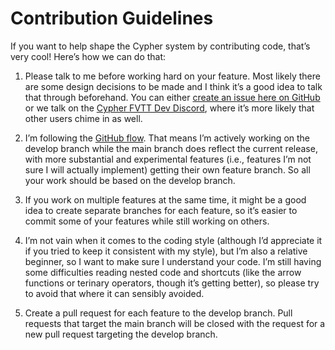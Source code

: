 # Contribution Guidelines

If you want to help shape the Cypher system by contributing code, that’s very cool! Here’s how we can do that:

1. Please talk to me before working hard on your feature. Most likely there are some design decisions to be made and I think it’s a good idea to talk that through beforehand. You can either [create an issue here on GitHub](https://github.com/mrkwnzl/cyphersystem-foundryvtt/issues/new/choose) or we talk on the [Cypher FVTT Dev Discord](https://discord.gg/C5zGgtyhwa), where it’s more likely that other users chime in as well.

2. I’m following the [GitHub flow](https://guides.github.com/introduction/flow/). That means I’m actively working on the develop branch while the main branch does reflect the current release, with more substantial and experimental features (i.e., features I’m not sure I will actually implement) getting their own feature branch. So all your work should be based on the develop branch.

3. If you work on multiple features at the same time, it might be a good idea to create separate branches for each feature, so it’s easier to commit some of your features while still working on others.

4. I’m not vain when it comes to the coding style (although I’d appreciate it if you tried to keep it consistent with my style), but I’m also a relative beginner, so I want to make sure I understand your code. I’m still having some difficulties reading nested code and shortcuts (like the arrow functions or terinary operators, though it’s getting better), so please try to avoid that where it can sensibly avoided.

5. Create a pull request for each feature to the develop branch. Pull requests that target the main branch will be closed with the request for a new pull request targeting the develop branch.
